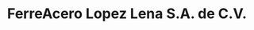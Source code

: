 ---
title: "FerreAcero Lopez Lena S.A. de C.V."
url: /salina-cruz/ferreacero-lopez-lena-s-a-de-c-v/
shop: Eisenwaren
---